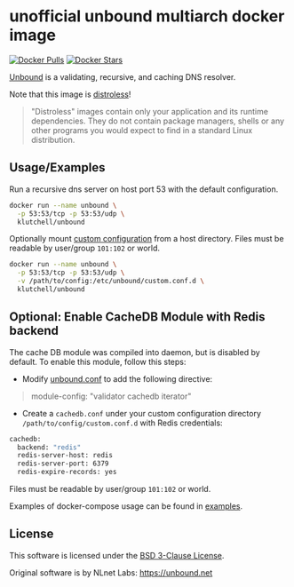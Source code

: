 # unofficial unbound multiarch docker image

[![Docker Pulls](https://img.shields.io/docker/pulls/klutchell/unbound.svg?style=flat-square)](https://hub.docker.com/r/klutchell/unbound)
[![Docker Stars](https://img.shields.io/docker/stars/klutchell/unbound.svg?style=flat-square)](https://hub.docker.com/r/klutchell/unbound)

[Unbound](https://unbound.net/) is a validating, recursive, and caching DNS resolver.

Note that this image is [distroless](https://github.com/GoogleContainerTools/distroless)!

> "Distroless" images contain only your application and its runtime dependencies. They do not contain package managers, shells or any other programs you would expect to find in a standard Linux distribution.

## Usage/Examples

Run a recursive dns server on host port 53 with the default configuration.

```bash
docker run --name unbound \
  -p 53:53/tcp -p 53:53/udp \
  klutchell/unbound
```

Optionally mount [custom configuration](https://unbound.docs.nlnetlabs.nl/en/latest/manpages/unbound.conf.html) from a host directory.
Files must be readable by user/group `101:102` or world.

```bash
docker run --name unbound \
  -p 53:53/tcp -p 53:53/udp \
  -v /path/to/config:/etc/unbound/custom.conf.d \
  klutchell/unbound
```

## Optional: Enable CacheDB Module with Redis backend

The cache DB module was compiled into daemon, but is disabled by default. To enable this module, follow this steps:
* Modify [unbound.conf](https://unbound.docs.nlnetlabs.nl/en/latest/manpages/unbound.conf.html#cache-db-module-options) to add the following directive:
 > module-config: "validator cachedb iterator"

* Create a `cachedb.conf` under your custom configuration directory `/path/to/config/custom.conf.d` with Redis credentials:

```bash
cachedb:
  backend: "redis"
  redis-server-host: redis
  redis-server-port: 6379
  redis-expire-records: yes
```
Files must be readable by user/group `101:102` or world.

Examples of docker-compose usage can be found in [examples](examples).

## License

This software is licensed under the [BSD 3-Clause License](LICENSE.md).

Original software is by NLnet Labs: <https://unbound.net>
